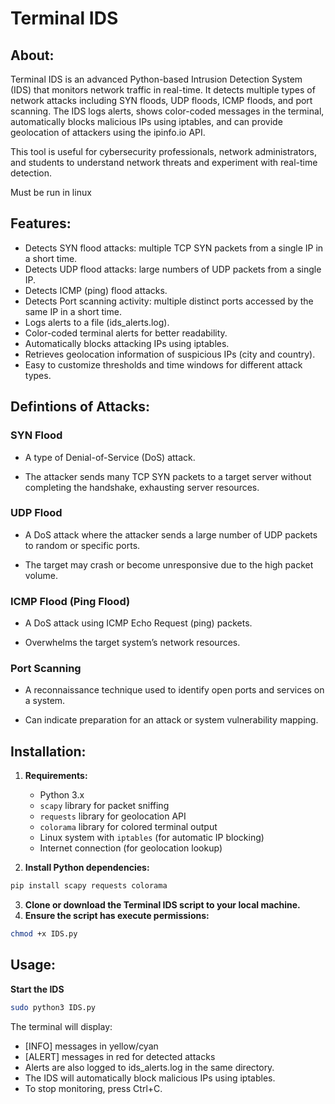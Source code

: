# Terminal IDS
## About:
Terminal IDS is an advanced Python-based Intrusion Detection System (IDS) that monitors network traffic in real-time. It detects multiple types of network attacks including SYN floods, UDP floods, ICMP floods, and port scanning. The IDS logs alerts, shows color-coded messages in the terminal, automatically blocks malicious IPs using iptables, and can provide geolocation of attackers using the ipinfo.io API.

This tool is useful for cybersecurity professionals, network administrators, and students to understand network threats and experiment with real-time detection.

Must be run in linux


## Features:
- Detects SYN flood attacks: multiple TCP SYN packets from a single IP in a short time.
- Detects UDP flood attacks: large numbers of UDP packets from a single IP.
- Detects ICMP (ping) flood attacks.
- Detects Port scanning activity: multiple distinct ports accessed by the same IP in a short time.
- Logs alerts to a file (ids_alerts.log).
- Color-coded terminal alerts for better readability.
- Automatically blocks attacking IPs using iptables.
- Retrieves geolocation information of suspicious IPs (city and country).
- Easy to customize thresholds and time windows for different attack types.

## Defintions of Attacks:
### SYN Flood

- A type of Denial-of-Service (DoS) attack.

- The attacker sends many TCP SYN packets to a target server without completing the handshake, exhausting server resources.

### UDP Flood

- A DoS attack where the attacker sends a large number of UDP packets to random or specific ports.

- The target may crash or become unresponsive due to the high packet volume.

### ICMP Flood (Ping Flood)

- A DoS attack using ICMP Echo Request (ping) packets.

- Overwhelms the target system’s network resources.

### Port Scanning

- A reconnaissance technique used to identify open ports and services on a system.

- Can indicate preparation for an attack or system vulnerability mapping.

## Installation:

1. **Requirements:**
   - Python 3.x
   - `scapy` library for packet sniffing
   - `requests` library for geolocation API
   - `colorama` library for colored terminal output
   - Linux system with `iptables` (for automatic IP blocking)
   - Internet connection (for geolocation lookup)

2. **Install Python dependencies:**
```bash
pip install scapy requests colorama

```
3. **Clone or download the Terminal IDS script to your local machine.**
4. **Ensure the script has execute permissions:**
```bash
chmod +x IDS.py
```

## Usage:
**Start the IDS**
```bash
sudo python3 IDS.py
```

The terminal will display:
- [INFO] messages in yellow/cyan
- [ALERT] messages in red for detected attacks
- Alerts are also logged to ids_alerts.log in the same directory.
- The IDS will automatically block malicious IPs using iptables.
- To stop monitoring, press Ctrl+C.
